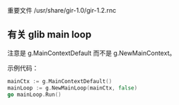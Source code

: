 
重要文件
/usr/share/gir-1.0/gir-1.2.rnc

## 有关 glib main loop

注意是 g.MainContextDefault 而不是 g.NewMainContext。

示例代码：
```go
mainCtx := g.MainContextDefault()
mainLoop := g.NewMainLoop(mainCtx, false)
go mainLoop.Run()
```